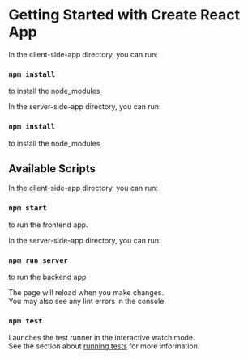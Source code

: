 # Getting Started with Create React App

In the client-side-app directory, you can run:

### `npm install`

to install the node_modules

In the server-side-app directory, you can run:

### `npm install`

to install the node_modules

## Available Scripts

In the client-side-app directory, you can run:

### `npm start`

to run the frontend app.

In the server-side-app directory, you can run:

### `npm run server`

to run the backend app

The page will reload when you make changes.\
You may also see any lint errors in the console.

### `npm test`

Launches the test runner in the interactive watch mode.\
See the section about [running tests](https://facebook.github.io/create-react-app/docs/running-tests) for more information.
